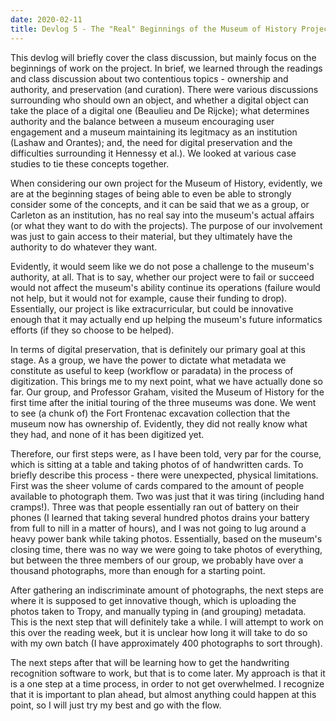 ```yaml
---
date: 2020-02-11
title: Devlog 5 - The "Real" Beginnings of the Museum of History Project
---
```

This devlog will briefly cover the class discussion, but mainly focus on the beginnings of work on the project. In brief, we learned through the
readings and class discussion about two contentious topics - ownership and authority, and preservation (and curation). There were
various discussions surrounding who should own an object, and whether a digital object can take the place of a digital one 
(Beaulieu and De Rijcke); what determines authority and the balance between a museum encouraging user engagement and a museum 
maintaining its legitmacy as an institution (Lashaw and Orantes); and, the need for digital preservation and the difficulties 
surrounding it Hennessy et al.). We looked at various case studies to tie these concepts together.

When considering our own project for the Museum of History, evidently, we are at the beginning stages of being able to even be
able to strongly consider some of the concepts, and it can be said that we as a group, or Carleton as an institution, has no
real say into the museum's actual affairs (or what they want to do with the projects). The purpose of our involvement was just
to gain access to their material, but they ultimately have the authority to do whatever they want. 

Evidently, it would seem like we do not pose a challenge to the museum's authority, at all. That is to say, whether our project 
were to fail or succeed would not affect the museum's ability continue its operations (failure would not help, but it would not for 
example, cause their funding to drop). Essentially, our project is like extracurricular, but could be innovative enough that it may 
actually end up helping the museum's future informatics efforts (if they so choose to be helped). 

In terms of digital preservation, that is definitely our primary goal at this stage. As a group, we have the power to dictate
what metadata we constitute as useful to keep (workflow or paradata) in the process of digitization. This brings me to my next
point, what we have actually done so far. Our group, and Professor Graham, visited the Museum of History for the first time
after the initial touring of the three museums was done. We went to see (a chunk of) the Fort Frontenac excavation collection that
the museum now has ownership of. Evidently, they did not really know what they had, and none of it has been digitized yet. 

Therefore, our first steps were, as I have been told, very par for the course, which is sitting at a table and taking photos of
of handwritten cards. To briefly describe this process - there were unexpected, physical limitations. First was the sheer volume of
cards compared to the amount of people available to photograph them. Two was just that it was tiring (including hand cramps!). 
Three was that people essentially ran out of battery on their phones (I learned that taking several hundred photos drains your 
battery from full to nill in a matter of hours), and I was not going to lug around a heavy power bank while taking photos.
Essentially, based on the museum's closing time, there was no way we were going to take photos of everything, but between the
three members of our group, we probably have over a thousand photographs, more than enough for a starting point.

After gathering an indiscriminate amount of photographs, the next steps are where it is supposed to get innovative though, which is 
uploading the photos taken to Tropy, and manually typing in (and grouping) metadata. This is the next step that will definitely
take a while. I will attempt to work on this over the reading week, but it is unclear how long it will take to do so with my
own batch (I have approximately 400 photographs to sort through). 

The next steps after that will be learning how to get the handwriting recognition software to work, but that is to come later.
My approach is that it is a one step at a time process, in order to not get overwhelmed. I recognize that it is important to
plan ahead, but almost anything could happen at this point, so I will just try my best and go with the flow.
